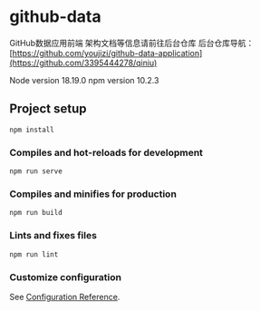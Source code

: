 # github-data

GitHub数据应用前端
架构文档等信息请前往后台仓库
后台仓库导航：[https://github.com/youjizi/github-data-application](https://github.com/3395444278/qiniu)



Node version  18.19.0
npm  version  10.2.3


## Project setup
```
npm install
```

### Compiles and hot-reloads for development
```
npm run serve
```

### Compiles and minifies for production
```
npm run build
```

### Lints and fixes files
```
npm run lint
```

### Customize configuration
See [Configuration Reference](https://cli.vuejs.org/config/).
